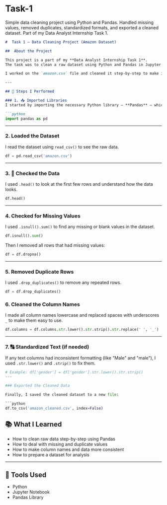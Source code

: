 # Task-1
Simple data cleaning project using Python and Pandas. Handled missing values, removed duplicates, standardized formats, and exported a cleaned dataset. Part of my Data Analyst Internship Task 1.
````markdown
#  Task 1 – Data Cleaning Project (Amazon Dataset)

##  About the Project

This project is a part of my **Data Analyst Internship Task 1**.  
The task was to clean a raw dataset using Python and Pandas in Jupyter Notebook.

I worked on the `amazon.csv` file and cleaned it step-by-step to make it ready for analysis.

---

## 🧪 Steps I Performed 

### 1. 📥 Imported Libraries
I started by importing the necessary Python library — **Pandas** — which is used for data handling.

```python
import pandas as pd
````

---

### 2. Loaded the Dataset

I read the dataset using `read_csv()` to see the raw data.

```python
df = pd.read_csv('amazon.csv')
```

---

### 3. 👀 Checked the Data

I used `.head()` to look at the first few rows and understand how the data looks.

```python
df.head()
```

---

### 4. Checked for Missing Values

I used `.isnull().sum()` to find any missing or blank values in the dataset.

```python
df.isnull().sum()
```

Then I removed all rows that had missing values:

```python
df = df.dropna()
```

---

### 5. Removed Duplicate Rows

I used `.drop_duplicates()` to remove any repeated rows.

```python
df = df.drop_duplicates()
```


### 6. Cleaned the Column Names

I made all column names lowercase and replaced spaces with underscores `_` to make them easy to use.

```python
df.columns = df.columns.str.lower().str.strip().str.replace(' ', '_')
```

---

### 7. 🔠 Standardized Text (if needed)

If any text columns had inconsistent formatting (like "Male" and "male"), I used `.str.lower()` and `.strip()` to fix them.

```python
# Example: df['gender'] = df['gender'].str.lower().str.strip()
---

### Exported the Cleaned Data

Finally, I saved the cleaned dataset to a new file:

```python
df.to_csv('amazon_cleaned.csv', index=False)
```

## 📚 What I Learned

* How to clean raw data step-by-step using Pandas
* How to deal with missing and duplicate values
* How to make column names and data more consistent
* How to prepare a dataset for analysis

---

## 🧰 Tools Used

* Python
* Jupyter Notebook
* Pandas Library

